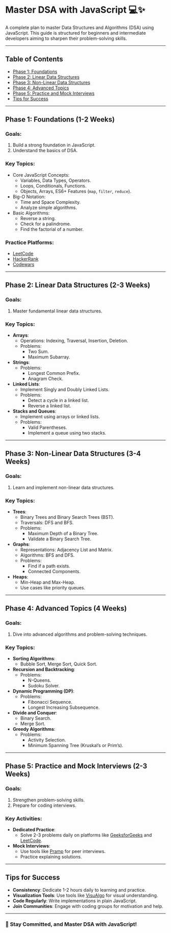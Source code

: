 # Master DSA with JavaScript 💻✨

A complete plan to master Data Structures and Algorithms (DSA) using JavaScript. This guide is structured for beginners and intermediate developers aiming to sharpen their problem-solving skills.

---

## **Table of Contents**
- [Phase 1: Foundations](#phase-1-foundations-1-2-weeks)
- [Phase 2: Linear Data Structures](#phase-2-linear-data-structures-2-3-weeks)
- [Phase 3: Non-Linear Data Structures](#phase-3-non-linear-data-structures-3-4-weeks)
- [Phase 4: Advanced Topics](#phase-4-advanced-topics-4-weeks)
- [Phase 5: Practice and Mock Interviews](#phase-5-practice-and-mock-interviews-2-3-weeks)
- [Tips for Success](#tips-for-success)

---

## **Phase 1: Foundations (1-2 Weeks)**

### **Goals**:
1. Build a strong foundation in JavaScript.
2. Understand the basics of DSA.

### **Key Topics**:
- Core JavaScript Concepts:
  - Variables, Data Types, Operators.
  - Loops, Conditionals, Functions.
  - Objects, Arrays, ES6+ Features (`map`, `filter`, `reduce`).
- Big-O Notation:
  - Time and Space Complexity.
  - Analyze simple algorithms.
- Basic Algorithms:
  - Reverse a string.
  - Check for a palindrome.
  - Find the factorial of a number.

### **Practice Platforms**:
- [LeetCode](https://leetcode.com)
- [HackerRank](https://www.hackerrank.com)
- [Codewars](https://www.codewars.com)

---

## **Phase 2: Linear Data Structures (2-3 Weeks)**

### **Goals**:
1. Master fundamental linear data structures.

### **Key Topics**:
- **Arrays**:
  - Operations: Indexing, Traversal, Insertion, Deletion.
  - Problems:
    - Two Sum.
    - Maximum Subarray.
- **Strings**:
  - Problems:
    - Longest Common Prefix.
    - Anagram Check.
- **Linked Lists**:
  - Implement Singly and Doubly Linked Lists.
  - Problems:
    - Detect a cycle in a linked list.
    - Reverse a linked list.
- **Stacks and Queues**:
  - Implement using arrays or linked lists.
  - Problems:
    - Valid Parentheses.
    - Implement a queue using two stacks.

---

## **Phase 3: Non-Linear Data Structures (3-4 Weeks)**

### **Goals**:
1. Learn and implement non-linear data structures.

### **Key Topics**:
- **Trees**:
  - Binary Trees and Binary Search Trees (BST).
  - Traversals: DFS and BFS.
  - Problems:
    - Maximum Depth of a Binary Tree.
    - Validate a Binary Search Tree.
- **Graphs**:
  - Representations: Adjacency List and Matrix.
  - Algorithms: BFS and DFS.
  - Problems:
    - Find if a path exists.
    - Connected Components.
- **Heaps**:
  - Min-Heap and Max-Heap.
  - Use cases like priority queues.

---

## **Phase 4: Advanced Topics (4 Weeks)**

### **Goals**:
1. Dive into advanced algorithms and problem-solving techniques.

### **Key Topics**:
- **Sorting Algorithms**:
  - Bubble Sort, Merge Sort, Quick Sort.
- **Recursion and Backtracking**:
  - Problems:
    - N-Queens.
    - Sudoku Solver.
- **Dynamic Programming (DP)**:
  - Problems:
    - Fibonacci Sequence.
    - Longest Increasing Subsequence.
- **Divide and Conquer**:
  - Binary Search.
  - Merge Sort.
- **Greedy Algorithms**:
  - Problems:
    - Activity Selection.
    - Minimum Spanning Tree (Kruskal’s or Prim’s).

---

## **Phase 5: Practice and Mock Interviews (2-3 Weeks)**

### **Goals**:
1. Strengthen problem-solving skills.
2. Prepare for coding interviews.

### **Key Activities**:
- **Dedicated Practice**:
  - Solve 2-3 problems daily on platforms like [GeeksforGeeks](https://www.geeksforgeeks.org) and [LeetCode](https://leetcode.com).
- **Mock Interviews**:
  - Use tools like [Pramp](https://www.pramp.com) for peer interviews.
  - Practice explaining solutions.

---

## **Tips for Success**
- **Consistency**: Dedicate 1-2 hours daily to learning and practice.
- **Visualization Tools**: Use tools like [VisuAlgo](https://visualgo.net) for visual understanding.
- **Code Regularly**: Write implementations in plain JavaScript.
- **Join Communities**: Engage with coding groups for motivation and help.

---

### 🎯 **Stay Committed, and Master DSA with JavaScript!**
